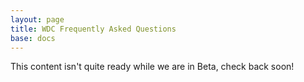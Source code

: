 ```yaml
---
layout: page
title: WDC Frequently Asked Questions
base: docs
---
```


This content isn't quite ready while we are in Beta, check back soon!